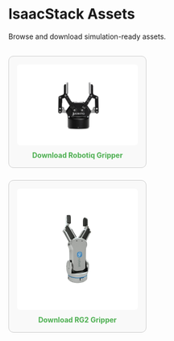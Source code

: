 # **IsaacStack Assets**

Browse and download simulation-ready assets.

<style>
.asset-grid {
  display: flex;
  flex-wrap: wrap;
  gap: 1.5rem;
  justify-content: flex-start;
  padding: 1rem 0;
}
.asset-card {
  border: 1px solid #ccc;
  border-radius: 10px;
  padding: 1rem;
  width: 240px;
  text-align: center;
  background-color: #f9f9f9;;
}
.asset-card img {
  max-width: 100%;
  height: auto;
  border-radius: 6px;
}
.asset-card a {
  color: #4caf50;
  text-decoration: none;
  font-weight: bold;
  display: block;
  margin-top: 0.5rem;
}
</style>

<div class="asset-grid">

<div class="asset-card">
  <img src="post2/robotiq2f-85.jpg" alt="Robotiq Gripper Preview">
  <a href="https://omniverse-content-production.s3.us-east-2.amazonaws.com/Assets/Isaac/4.5/Isaac/Robots/Grippers/StandardGripper/standard_gripper.usd" download>
    Download Robotiq Gripper
  </a>
</div>

<div class="asset-card">
  <img src="post4/rg2.jpg" alt="RG2 Preview">
  <a href="https://omniverse-content-production.s3.us-east-2.amazonaws.com/Assets/Isaac/4.5/Isaac/Robots/UniversalRobots/ur5e/rg2.usd" download>
    Download RG2 Gripper
  </a>
</div>

</div>
